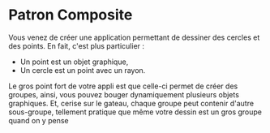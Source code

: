 # Patron Composite 
Vous venez de créer une application permettant de dessiner des 
cercles et des points. En fait, c'est plus particulier :
- Un point est un objet graphique, 
- Un cercle est un point avec un rayon. 

Le gros point fort de votre appli est que celle-ci permet de créer
des groupes, ainsi, vous pouvez bouger dynamiquement plusieurs 
objets graphiques. Et, cerise sur le gateau, chaque groupe peut 
contenir d'autre sous-groupe, tellement pratique que même votre 
dessin est un gros groupe quand on y pense